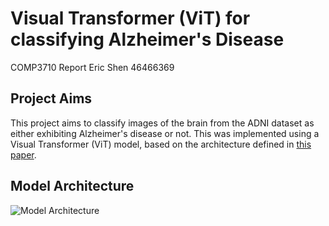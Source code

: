 # Visual Transformer (ViT) for classifying Alzheimer's Disease

COMP3710 Report
Eric Shen
46466369

## Project Aims
This project aims to classify images of the brain from the ADNI dataset as either exhibiting Alzheimer's disease or not. This was implemented using a Visual Transformer (ViT) model, based on the architecture defined in [this paper](https://arxiv.org/pdf/2010.11929.pdf "An Image is Worth 16x16 Words: Transformers for Image Recognition at Scale").

## Model Architecture
![Model Architecture](/PatternFlow/recognition/46466369_Transformer_Alzheimers/images/vit_model_architecture.png "ViT model architecture from the above paper")

